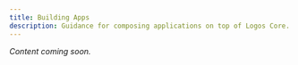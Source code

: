 ```yaml
---
title: Building Apps
description: Guidance for composing applications on top of Logos Core.
---
```


_Content coming soon._
